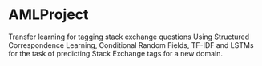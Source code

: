 # AMLProject
Transfer learning for tagging stack exchange questions
Using Structured Correspondence Learning, Conditional Random Fields, TF-IDF and LSTMs for the task of predicting Stack Exchange tags for a new domain.
